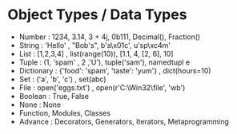 # Object Types / Data Types

- Number : 1234, 3.14, 3 + 4j, 0b111, Decimal(), Fraction()
- String : 'Hello' , "Bob's", b'a\x01c', u'sp\xc4m'
- List : [1,2,3,4] , list(range(10)), [1.1, 4, [2, 6], 10]
- Tuple : (1, 'spam' , 2 ,'U'), tuple('sam'), namedtupl e
- Dictionary : {'food': 'spam', 'taste': 'yum'} , dict(hours=10)
- Set : ('a', 'b', 'c') , set(abc)
- File : open('eggs.txt') , open(r'C:\Win32\file', 'wb')
- Boolean : True, False
- None : None
- Function, Modules, Classes
- Advance : Decorators, Generators, Iterators, Metaprogramming
